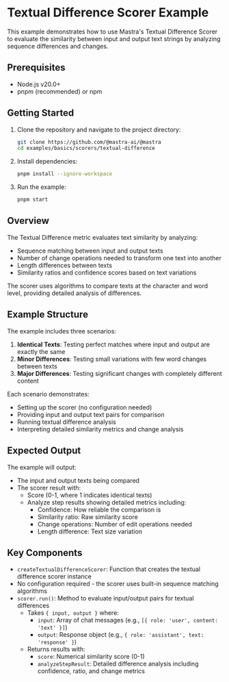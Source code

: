 # Textual Difference Scorer Example

This example demonstrates how to use Mastra's Textual Difference Scorer to evaluate the similarity between input and output text strings by analyzing sequence differences and changes.

## Prerequisites

- Node.js v20.0+
- pnpm (recommended) or npm

## Getting Started

1. Clone the repository and navigate to the project directory:

   ```bash
   git clone https://github.com/@mastra-ai/@mastra
   cd examples/basics/scorers/textual-difference
   ```

2. Install dependencies:

   ```bash
   pnpm install --ignore-workspace
   ```

3. Run the example:

   ```bash
   pnpm start
   ```

## Overview

The Textual Difference metric evaluates text similarity by analyzing:

- Sequence matching between input and output texts
- Number of change operations needed to transform one text into another
- Length differences between texts
- Similarity ratios and confidence scores based on text variations

The scorer uses algorithms to compare texts at the character and word level, providing detailed analysis of differences.

## Example Structure

The example includes three scenarios:

1. **Identical Texts**: Testing perfect matches where input and output are exactly the same
2. **Minor Differences**: Testing small variations with few word changes between texts
3. **Major Differences**: Testing significant changes with completely different content

Each scenario demonstrates:

- Setting up the scorer (no configuration needed)
- Providing input and output text pairs for comparison
- Running textual difference analysis
- Interpreting detailed similarity metrics and change analysis

## Expected Output

The example will output:

- The input and output texts being compared
- The scorer result with:
  - Score (0-1, where 1 indicates identical texts)
  - Analyze step results showing detailed metrics including:
    - Confidence: How reliable the comparison is
    - Similarity ratio: Raw similarity score
    - Change operations: Number of edit operations needed
    - Length difference: Text size variation

## Key Components

- `createTextualDifferenceScorer`: Function that creates the textual difference scorer instance
- No configuration required - the scorer uses built-in sequence matching algorithms
- `scorer.run()`: Method to evaluate input/output pairs for textual differences
  - Takes `{ input, output }` where:
    - `input`: Array of chat messages (e.g., `[{ role: 'user', content: 'text' }]`)
    - `output`: Response object (e.g., `{ role: 'assistant', text: 'response' }`)
  - Returns results with:
    - `score`: Numerical similarity score (0-1)
    - `analyzeStepResult`: Detailed difference analysis including confidence, ratio, and change metrics
